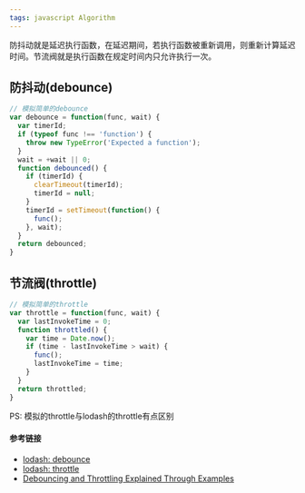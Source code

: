 ```yaml
---
tags: javascript Algorithm
---
```

防抖动就是延迟执行函数，在延迟期间，若执行函数被重新调用，则重新计算延迟时间。节流阀就是执行函数在规定时间内只允许执行一次。  

## 防抖动(debounce)

```js
// 模拟简单的debounce
var debounce = function(func, wait) {
  var timerId;
  if (typeof func !== 'function') {
    throw new TypeError('Expected a function');
  }
  wait = +wait || 0;
  function debounced() {
    if (timerId) {
      clearTimeout(timerId);
      timerId = null;
    }
    timerId = setTimeout(function() {
      func();
    }, wait);
  }
  return debounced;
}
```

## 节流阀(throttle)

```js
// 模拟简单的throttle
var throttle = function(func, wait) {
  var lastInvokeTime = 0;
  function throttled() {
    var time = Date.now();
    if (time - lastInvokeTime > wait) {
      func();
      lastInvokeTime = time;
    }
  }
  return throttled;
}
```
PS: 模拟的throttle与lodash的throttle有点区别

#### 参考链接
- [lodash: debounce](https://github.com/lodash/lodash/blob/master/debounce.js)
- [lodash: throttle](https://github.com/lodash/lodash/blob/master/throttle.js)
- [Debouncing and Throttling Explained Through Examples](https://css-tricks.com/debouncing-throttling-explained-examples/)
